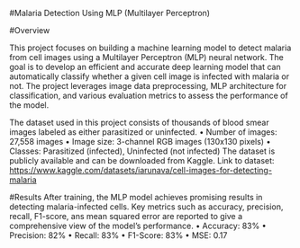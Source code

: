#Malaria Detection Using MLP (Multilayer Perceptron)

#Overview

This project focuses on building a machine learning model to detect malaria from cell images using a Multilayer Perceptron (MLP) neural network. The goal is to develop an efficient and accurate deep learning model that can automatically classify whether a given cell image is infected with malaria or not. The project leverages image data preprocessing, MLP architecture for classification, and various evaluation metrics to assess the performance of the model.

The dataset used in this project consists of thousands of blood smear images labeled as either parasitized or uninfected.
	•	Number of images: 27,558 images
	•	Image size: 3-channel RGB images (130x130 pixels)
	•	Classes: Parasitized (infected), Uninfected (not infected)
 The dataset is publicly available and can be downloaded from Kaggle.
 Link to dataset: https://www.kaggle.com/datasets/iarunava/cell-images-for-detecting-malaria 

#Results
After training, the MLP model achieves promising results in detecting malaria-infected cells. Key metrics such as accuracy, precision, recall, F1-score, ans mean squared error are reported to give a comprehensive view of the model’s performance.
	•	Accuracy: 83%
	•	Precision: 82%
	•	Recall: 83%
	•	F1-Score: 83%
 	•	MSE: 0.17
